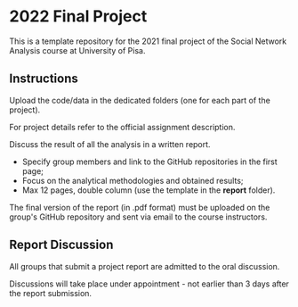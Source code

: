 # 2022 Final Project

This is a template repository for the 2021 final project of the Social Network Analysis course at University of Pisa.

## Instructions
Upload the code/data in the dedicated folders (one for each part of the project).

For project details refer to the official assignment description.

Discuss the result of all the analysis in a written report.

- Specify group members and link to the GitHub repositories in the first page;
- Focus on the analytical methodologies and obtained results;
- Max 12 pages, double column (use the template in the **report** folder).

The final version of the report (in .pdf format) must be uploaded on the group's GitHub repository and sent via email to the course instructors.

## Report Discussion
All groups that submit a project report are admitted to the oral discussion.

Discussions will take place under appointment - not earlier than 3 days after the report submission.
